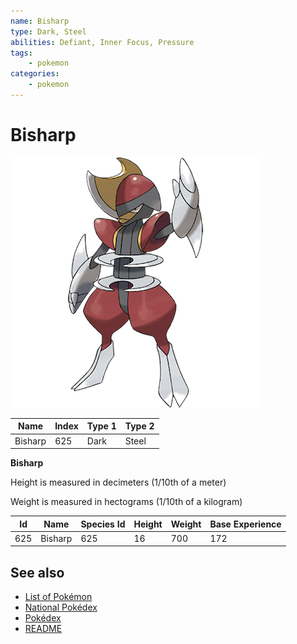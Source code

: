 ```yaml
---
name: Bisharp
type: Dark, Steel
abilities: Defiant, Inner Focus, Pressure
tags:
    - pokemon
categories:
    - pokemon
---
```


# Bisharp


![Bisharp](images/625.png)

| **Name** | **Index** | **Type 1** | **Type 2** |
|----|----|----|----|
| Bisharp | 625 | Dark | Steel  |

**Bisharp** 


Height is measured in decimeters (1/10th of a meter)

Weight is measured in hectograms (1/10th of a kilogram)

| **Id** | **Name** | **Species Id** | **Height** | **Weight** | **Base Experience** |
|--------|----------|----------------|------------|------------|---------------------|
| 625 | Bisharp | 625 | 16 | 700 | 172 |


## See also

- [List of Pokémon](../pokemon.md)
- [National Pokédex](../national_pokedex.md)
- [Pokédex](../pokedex.md)
- [README](../README.md)
